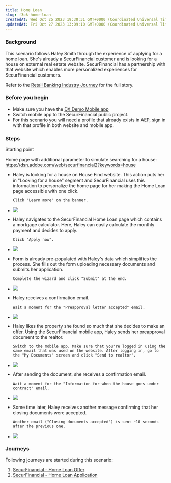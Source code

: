 ```yaml
---
title: Home Loan
slug: f3ok-home-loan
createdAt: Wed Oct 25 2023 19:30:31 GMT+0000 (Coordinated Universal Time)
updatedAt: Fri Oct 27 2023 13:09:10 GMT+0000 (Coordinated Universal Time)
---
```


### Background

This scenario follows Haley Smith through the experience of applying for a home loan. She's already a SecurFinancial customer and is looking for a house on external real estate website. SecurFinancial has a partnership with that website which enables more personalized experiences for SecurFinancial customers.

Refer to the [Retail Banking Industry Journey](https://internal.adobedemo.com/content/demo-hub/en/demos/internal/fsi-retail-banking-xd.html) for the full story.

### Before you begin

- Make sure you have the [DX Demo Mobile app](https://dsn.adobe.com/install)
- Switch mobile app to the SecurFinancial public project.
- For this scenario you will need a profile that already exists in AEP, sign in with that profile in both website and mobile app.&#x20;

### Steps

Starting point

Home page with additional parameter to simulate searching for a house: <https://dsn.adobe.com/web/securfinancial2?keywords=house>

- Haley is looking for a house on House Find website. This action puts her in "Looking for a house" segment and SecurFinancial uses this information to personalize the home page for her making the Home Loan page accessible with one click.

  `Click "Learn more" on the banner.`
- ![](../../assets/KlX4MktqJ8EkmHk1EQiVT_image.png)

* Haley navigates to the  SecurFinancial Home Loan page which contains a mortgage calculator. Here, Haley can easily calculate the monthly payment  and decides to apply.

  `Click "Apply now".`
* ![](../../assets/Ihv5xhsYYszIX5pmrelPb_image.png)

- Form is already pre-populated with Haley's data which simplifies the process. She fills out the form uploading necessary documents and submits her application.&#x20;

  `Complete the wizard and click "Submit" at the end.`
- ![](../../assets/Ay2URn1uhWhHfKsKP0spD_image.png)

* Haley receives a confirmation email.

  `Wait a moment for the "Preapproval letter accepted" email. `
* ![](../../assets/l3ON0zS7BknavCwuh9mud_image.png)

- Haley likes the property she found so much that she decides to make an offer. Using the SecurFinancial mobile app, Haley sends her preapproval document to the realtor.

  `Switch to the mobile app. Make sure that you're logged in using the same email that was used on the website. After logging in, go to the "My Documents" screen and click "Send to realtor".`
- ![](../../assets/0ipsnc6gHkTViix7h2mAI_image.png)

* After sending the document, she receives a confirmation email.

  `Wait a moment for the "Information for when the house goes under contract" email.`
* ![](../../assets/m3MYbPAS8pZ-rJ-EC3_9r_image.png)

- Some time later, Haley receives another message confirming that her closing documents were accepted.

  `Another email ("Closing documents accepted") is sent ~10 seconds after the previous one.`
- ![](../../assets/DIPJaudSK62ALm8cNVlXs_image.png)

### Journeys

Following journeys are started during this scenario:

1. [SecurFinancial - Home Loan Offer](https://experience.adobe.com/#/@demosystem4/sname\:public-securfinancial/journey-optimizer/journeys/journey/5a13643a-9a58-49fd-906b-c3befbcd1b3a)
2. [SecurFinancial - Home Loan Application](https://experience.adobe.com/#/@demosystem4/sname\:public-securfinancial/journey-optimizer/journeys/journey/f92af885-d68c-47a2-9015-3bc4f20497e6)

